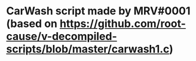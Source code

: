 # CarWash script made by MRV#0001 (based on https://github.com/root-cause/v-decompiled-scripts/blob/master/carwash1.c)